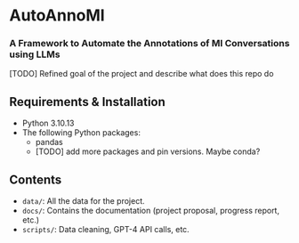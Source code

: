 # AutoAnnoMI
### A Framework to Automate the Annotations of MI Conversations using LLMs
[TODO] Refined goal of the project and describe what does this repo do

## Requirements & Installation
-   Python 3.10.13
- The following Python packages:
    - pandas
    - [TODO] add more packages and pin versions. Maybe conda?


## Contents
*   `data/`: All the data for the project.
*   `docs/`: Contains the documentation (project proposal, progress report, etc.)
*   `scripts/`: Data cleaning, GPT-4 API calls, etc.



